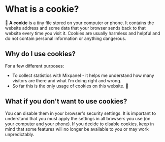 # What is a cookie?

🍪 **A cookie** is a tiny file stored on your computer or phone. It contains the website address and some data that your browser sends back to that website every time you visit it. Cookies are usually harmless and helpful and do not contain personal information or anything dangerous.

## Why do I use cookies?

For a few different purposes:

- To collect statistics with Mixpanel - it helps me understand how many visitors are there and what I'm doing right and wrong.
- So far this is the only usage of cookies on this website. 🤔

## What if you don't want to use cookies?

You can disable them in your browser's security settings. It is important to understand that you must apply the settings in all browsers you use (on your computer and your phone). If you decide to disable cookies, keep in mind that some features will no longer be available to you or may work unpredictably.
